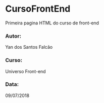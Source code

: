 # CursoFrontEnd
Primeira pagina HTML do curso de front-end

### Autor:
Yan dos Santos Falcão

### Curso:
Universo Front-end

### Data:
09/07/2018
